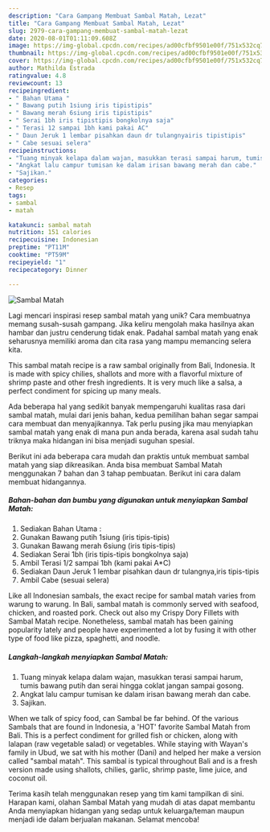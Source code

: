 ```yaml
---
description: "Cara Gampang Membuat Sambal Matah, Lezat"
title: "Cara Gampang Membuat Sambal Matah, Lezat"
slug: 2979-cara-gampang-membuat-sambal-matah-lezat
date: 2020-08-01T01:11:09.608Z
image: https://img-global.cpcdn.com/recipes/ad00cfbf9501e00f/751x532cq70/sambal-matah-foto-resep-utama.jpg
thumbnail: https://img-global.cpcdn.com/recipes/ad00cfbf9501e00f/751x532cq70/sambal-matah-foto-resep-utama.jpg
cover: https://img-global.cpcdn.com/recipes/ad00cfbf9501e00f/751x532cq70/sambal-matah-foto-resep-utama.jpg
author: Mathilda Estrada
ratingvalue: 4.8
reviewcount: 13
recipeingredient:
- " Bahan Utama "
- " Bawang putih 1siung iris tipistipis"
- " Bawang merah 6siung iris tipistipis"
- " Serai 1bh iris tipistipis bongkolnya saja"
- " Terasi 12 sampai 1bh kami pakai AC"
- " Daun Jeruk 1 lembar pisahkan daun dr tulangnyairis tipistipis"
- " Cabe sesuai selera"
recipeinstructions:
- "Tuang minyak kelapa dalam wajan, masukkan terasi sampai harum, tumis bawang putih dan serai hingga coklat jangan sampai gosong."
- "Angkat lalu campur tumisan ke dalam irisan bawang merah dan cabe."
- "Sajikan."
categories:
- Resep
tags:
- sambal
- matah

katakunci: sambal matah 
nutrition: 151 calories
recipecuisine: Indonesian
preptime: "PT11M"
cooktime: "PT59M"
recipeyield: "1"
recipecategory: Dinner

---
```



![Sambal Matah](https://img-global.cpcdn.com/recipes/ad00cfbf9501e00f/751x532cq70/sambal-matah-foto-resep-utama.jpg)

Lagi mencari inspirasi resep sambal matah yang unik? Cara membuatnya memang susah-susah gampang. Jika keliru mengolah maka hasilnya akan hambar dan justru cenderung tidak enak. Padahal sambal matah yang enak seharusnya memiliki aroma dan cita rasa yang mampu memancing selera kita.

This sambal matah recipe is a raw sambal originally from Bali, Indonesia. It is made with spicy chilies, shallots and more with a flavorful mixture of shrimp paste and other fresh ingredients. It is very much like a salsa, a perfect condiment for spicing up many meals.

Ada beberapa hal yang sedikit banyak mempengaruhi kualitas rasa dari sambal matah, mulai dari jenis bahan, kedua pemilihan bahan segar sampai cara membuat dan menyajikannya. Tak perlu pusing jika mau menyiapkan sambal matah yang enak di mana pun anda berada, karena asal sudah tahu triknya maka hidangan ini bisa menjadi suguhan spesial.


Berikut ini ada beberapa cara mudah dan praktis untuk membuat sambal matah yang siap dikreasikan. Anda bisa membuat Sambal Matah menggunakan 7 bahan dan 3 tahap pembuatan. Berikut ini cara dalam membuat hidangannya.

<!--inarticleads1-->

##### Bahan-bahan dan bumbu yang digunakan untuk menyiapkan Sambal Matah:

1. Sediakan  Bahan Utama :
1. Gunakan  Bawang putih 1siung (iris tipis-tipis)
1. Gunakan  Bawang merah 6siung (iris tipis-tipis)
1. Sediakan  Serai 1bh (iris tipis-tipis bongkolnya saja)
1. Ambil  Terasi 1/2 sampai 1bh (kami pakai A*C)
1. Sediakan  Daun Jeruk 1 lembar pisahkan daun dr tulangnya,iris tipis-tipis
1. Ambil  Cabe (sesuai selera)


Like all Indonesian sambals, the exact recipe for sambal matah varies from warung to warung. In Bali, sambal matah is commonly served with seafood, chicken, and roasted pork. Check out also my Crispy Dory Fillets with Sambal Matah recipe. Nonetheless, sambal matah has been gaining popularity lately and people have experimented a lot by fusing it with other type of food like pizza, spaghetti, and noodle. 

<!--inarticleads2-->

##### Langkah-langkah menyiapkan Sambal Matah:

1. Tuang minyak kelapa dalam wajan, masukkan terasi sampai harum, tumis bawang putih dan serai hingga coklat jangan sampai gosong.
1. Angkat lalu campur tumisan ke dalam irisan bawang merah dan cabe.
1. Sajikan.


When we talk of spicy food, can Sambal be far behind. Of the various Sambals that are found in Indonesia, a &#39;HOT&#39; favorite Sambal Matah from Bali. This is a perfect condiment for grilled fish or chicken, along with lalapan (raw vegetable salad) or vegetables. While staying with Wayan&#39;s family in Ubud, we sat with his mother (Dani) and helped her make a version called &#34;sambal matah&#34;. This sambal is typical throughout Bali and is a fresh version made using shallots, chilies, garlic, shrimp paste, lime juice, and coconut oil. 

Terima kasih telah menggunakan resep yang tim kami tampilkan di sini. Harapan kami, olahan Sambal Matah yang mudah di atas dapat membantu Anda menyiapkan hidangan yang sedap untuk keluarga/teman maupun menjadi ide dalam berjualan makanan. Selamat mencoba!
